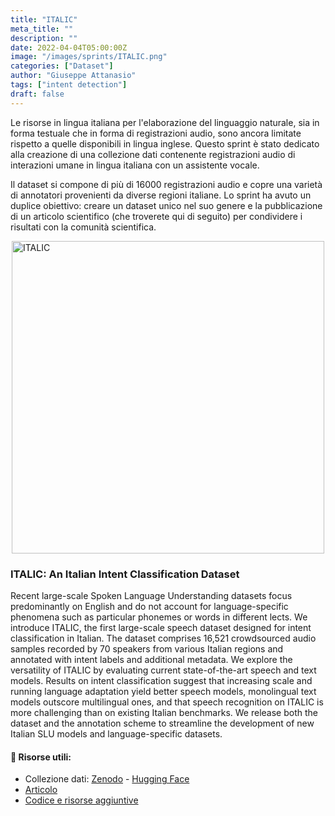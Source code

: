 ```yaml
---
title: "ITALIC"
meta_title: ""
description: ""
date: 2022-04-04T05:00:00Z
image: "/images/sprints/ITALIC.png"
categories: ["Dataset"]
author: "Giuseppe Attanasio"
tags: ["intent detection"]
draft: false
---
```



Le risorse in lingua italiana per l'elaborazione del linguaggio naturale, sia in forma testuale che in forma di registrazioni audio, sono ancora limitate rispetto a quelle disponibili in lingua inglese. Questo sprint è stato dedicato alla creazione di una collezione dati contenente registrazioni audio di interazioni umane in lingua italiana con un assistente vocale.

Il dataset si compone di più di 16000 registrazioni audio e copre una varietà di annotatori provenienti da diverse regioni italiane. 
Lo sprint ha avuto un duplice obiettivo: creare un dataset unico nel suo genere e la pubblicazione di un articolo scientifico (che troverete qui di seguito) per condividere i risultati con la comunità scientifica.

<img src="/images/sprints/ITALIC.png" alt="ITALIC" width="500" style="display: block; margin-left: auto; margin-right: auto;">

### ITALIC: An Italian Intent Classification Dataset

Recent large-scale Spoken Language Understanding datasets focus predominantly on English and do not account for language-specific phenomena such as particular phonemes or words in different lects. We introduce ITALIC, the first large-scale speech dataset designed for intent classification in Italian. The dataset comprises 16,521 crowdsourced audio samples recorded by 70 speakers from various Italian regions and annotated with intent labels and additional metadata. We explore the versatility of ITALIC by evaluating current state-of-the-art speech and text models. Results on intent classification suggest that increasing scale and running language adaptation yield better speech models, monolingual text models outscore multilingual ones, and that speech recognition on ITALIC is more challenging than on existing Italian benchmarks. We release both the dataset and the annotation scheme to streamline the development of new Italian SLU models and language-specific datasets.

#### 💾 Risorse utili:
- Collezione dati: [Zenodo](https://zenodo.org/records/8040649) - [Hugging Face](https://huggingface.co/datasets/RiTA-nlp/ITALIC)
- [Articolo](https://www.isca-archive.org/interspeech_2023/koudounas23_interspeech.html)
- [Codice e risorse aggiuntive](https://github.com/RiTA-nlp/ITALIC)